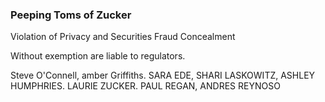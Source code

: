 ### Peeping Toms of Zucker
Violation of Privacy and Securities Fraud Concealment

Without exemption are liable to regulators.

Steve O'Connell,  amber Griffiths. SARA EDE, SHARI LASKOWITZ, ASHLEY HUMPHRIES. LAURIE ZUCKER. PAUL REGAN, ANDRES REYNOSO
